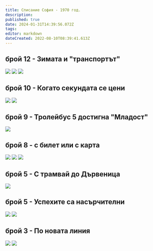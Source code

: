 ```yaml
---
title: Списание София - 1970 год.
description: 
published: true
date: 2024-01-31T14:39:56.072Z
tags: 
editor: markdown
dateCreated: 2022-08-10T08:39:41.613Z
---
```


## брой 12 - Зимата и "транспортът"
<img src="http://46.10.181.183:1518/trinmo/literature/spisanie-sofia/sof_1970_kn12_0010-1.jpg"/>
<img src="http://46.10.181.183:1518/trinmo/literature/spisanie-sofia/sof_1970_kn12_0012-1.jpg"/>
<img src="http://46.10.181.183:1518/trinmo/literature/spisanie-sofia/sof_1970_kn12_0013-1.jpg"/>

## брой 10 - Когато секундата се цени
<img src="http://46.10.181.183:1518/trinmo/literature/spisanie-sofia/sof_1970_kn10_0012-1.jpg"/>
<img src="http://46.10.181.183:1518/trinmo/literature/spisanie-sofia/sof_1970_kn10_0013-1.jpg"/>

## брой 9 - Тролейбус 5 достигна "Младост"
<img src="http://46.10.181.183:1518/trinmo/literature/spisanie-sofia/sof_1970_kn9_0011-1.jpg"/>

## брой 8 - с билет или с карта
<img src="http://46.10.181.183:1518/trinmo/literature/spisanie-sofia/sof_1970_kn8_0013-1.jpg"/>
<img src="http://46.10.181.183:1518/trinmo/literature/spisanie-sofia/sof_1970_kn8_0014-1.jpg"/>
<img src="http://46.10.181.183:1518/trinmo/literature/spisanie-sofia/sof_1970_kn8_0015-1.jpg"/>

## брой 5 - С трамвай до Дървеница
<img src="http://46.10.181.183:1518/trinmo/literature/spisanie-sofia/sof_1970_kn5_0015-1.jpg"/>

## брой 5 - Успехите са насърчителни
<img src="http://46.10.181.183:1518/trinmo/literature/spisanie-sofia/sof_1970_kn5_0012-1.jpg"/>
<img src="http://46.10.181.183:1518/trinmo/literature/spisanie-sofia/sof_1970_kn5_0013-1.jpg"/>

## брой 3 - По новата линия
<img src="http://46.10.181.183:1518/trinmo/literature/spisanie-sofia/sof_1970_kn3_0010-1.jpg"/>
<img src="http://46.10.181.183:1518/trinmo/literature/spisanie-sofia/sof_1970_kn3_0011-1.jpg"/>
